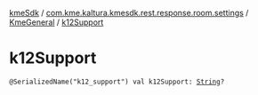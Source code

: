 [kmeSdk](../../index.md) / [com.kme.kaltura.kmesdk.rest.response.room.settings](../index.md) / [KmeGeneral](index.md) / [k12Support](./k12-support.md)

# k12Support

`@SerializedName("k12_support") val k12Support: `[`String`](https://kotlinlang.org/api/latest/jvm/stdlib/kotlin/-string/index.html)`?`